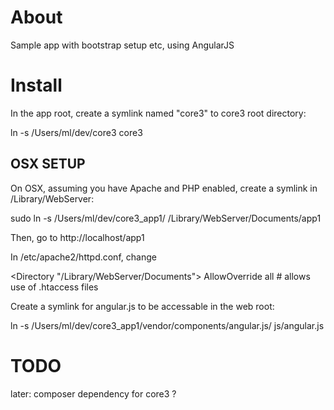 # About

Sample app with bootstrap setup etc,
using AngularJS





# Install

In the app root, create a symlink named "core3" to core3 root directory:

  ln -s /Users/ml/dev/core3 core3


## OSX SETUP

On OSX, assuming you have Apache and PHP enabled, create a symlink in /Library/WebServer:

  sudo ln -s /Users/ml/dev/core3_app1/ /Library/WebServer/Documents/app1

Then, go to http://localhost/app1

In /etc/apache2/httpd.conf,
change

  <Directory "/Library/WebServer/Documents">
    AllowOverride all             # allows use of .htaccess files
  </Directory>


Create a symlink for angular.js to be accessable in the web root:

  ln -s /Users/ml/dev/core3_app1/vendor/components/angular.js/ js/angular.js



# TODO

later: composer dependency for core3 ?

